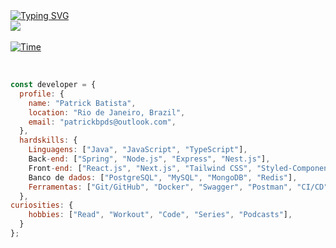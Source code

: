 <div>
<div align='left'>
<a href="https://github.com/Patrickbpds" target="_blank">
    <img src="https://readme-typing-svg.demolab.com?font=Fira+Code&pause=1000&color=51ADF7&width=435&lines=Patrick+Bpds;FullStack+Developer;1%25+Better+Every+Day" alt="Typing SVG" /></a>
</a>

<div align='left'>
<a href="https://www.linkedin.com/in/patrick-development/" target="_blank"
      ><img
        src="https://img.shields.io/badge/-LinkedIn-%230077B5?style=for-the-badge&logo=linkedin&logoColor=white"
        target="_blank"
    /></a>
</div>
<br />
<div align='lefet'>
<a href="https://wakatime.com/@patrickbpds"
     ><img
        src="https://wakatime.com/badge/user/4f67751f-138a-42a5-bc5f-dc5ec7f8390f.svg"
        alt="Time" /></a>
</div> 

<br />

```javascript

const developer = {
  profile: {
    name: "Patrick Batista",
    location: "Rio de Janeiro, Brazil",
    email: "patrickbpds@outlook.com",
  },
  hardskills: {
    Linguagens: ["Java", "JavaScript", "TypeScript"],
    Back-end: ["Spring", "Node.js", "Express", "Nest.js"],
    Front-end: ["React.js", "Next.js", "Tailwind CSS", "Styled-Components", "Shadcn UI"],
    Banco de dados: ["PostgreSQL", "MySQL", "MongoDB", "Redis"],
    Ferramentas: ["Git/GitHub", "Docker", "Swagger", "Postman", "CI/CD"],
  },
curiosities: {
    hobbies: ["Read", "Workout", "Code", "Series", "Podcasts"],
  }
};

```
